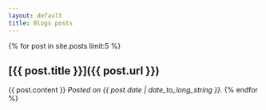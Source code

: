 ```yaml
---
layout: default
title: Blogs posts
---
```


{% for post in site.posts limit:5 %}
## [{{ post.title }}]({{ post.url }})
{{ post.content }}
_Posted on {{ post.date | date_to_long_string }}._
{% endfor %}
